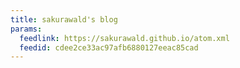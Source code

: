 ```yaml
---
title: sakurawald's blog
params:
  feedlink: https://sakurawald.github.io/atom.xml
  feedid: cdee2ce33ac97afb6880127eeac85cad
---
```

